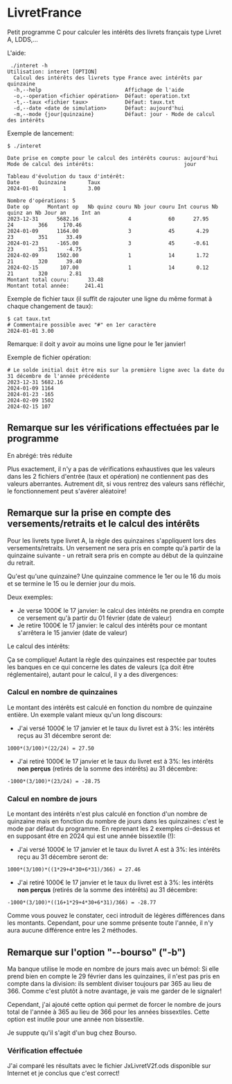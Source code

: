 # LivretFrance

Petit programme C pour calculer les intérêts des livrets français type Livret A, LDDS,...

L'aide:
```
 ./interet -h
Utilisation: interet [OPTION]
  Calcul des intérêts des livrets type France avec intérêts par quinzaine
  -h,--help                           Affichage de l'aide
  -o,--operation <fichier opération>  Défaut: operation.txt
  -t,--taux <fichier taux>            Défaut: taux.txt
  -d,--date <date de simulation>      Défaut: aujourd'hui
  -m,--mode {jour|quinzaine}          Défaut: jour - Mode de calcul des intérêts

```
Exemple de lancement:
```
$ ./interet

Date prise en compte pour le calcul des intérêts courus: aujourd'hui
Mode de calcul des intérêts:                             jour

Tableau d'évolution du taux d'intérêt:
Date      Quinzaine       Taux
2024-01-01        1       3.00

Nombre d'opérations: 5
Date op      Montant op   Nb quinz couru Nb jour couru Int courus Nb quinz an Nb Jour an     Int an
2023-12-31      5682.16                4            60      27.95          24        366     170.46
2024-01-09      1164.00                3            45       4.29          23        351      33.49
2024-01-23      -165.00                3            45      -0.61          23        351      -4.75
2024-02-09      1502.00                1            14       1.72          21        320      39.40
2024-02-15       107.00                1            14       0.12          21        320       2.81
Montant total couru:      33.48
Montant total année:     241.41

```
Exemple de fichier taux (il suffit de rajouter une ligne du même format à chaque changement de taux):
```
$ cat taux.txt
# Commentaire possible avec "#" en 1er caractère
2024-01-01 3.00
```
Remarque: il doit y avoir au moins une ligne pour le 1er janvier!

Exemple de fichier opération:

```
# Le solde initial doit être mis sur la première ligne avec la date du 31 décembre de l'année précédente
2023-12-31 5682.16
2024-01-09 1164
2024-01-23 -165
2024-02-09 1502
2024-02-15 107
```

## Remarque sur les vérifications effectuées par le programme
En abrégé: très réduite

Plus exactement, il n'y a pas de vérifications exhaustives que les valeurs dans les 2 fichiers d'entrée (taux et opération) ne contiennent pas des valeurs aberrantes. Autrement dit, si vous rentrez des valeurs sans réfléchir, le fonctionnement peut s'avérer aléatoire!

## Remarque sur la prise en compte des versements/retraits et le calcul des intérêts

Pour les livrets type livret A, la règle des quinzaines s'appliquent lors des versements/retraits. Un versement ne sera pris en compte qu'à partir de la quinzaine suivante - un retrait sera pris en compte au début de la quinzaine du retrait.

Qu'est qu'une quinzaine? Une quinzaine commence le 1er ou le 16 du mois et se termine le 15 ou le dernier jour du mois.

Deux exemples:

* Je verse 1000€ le 17 janvier: le calcul des intérêts ne prendra en compte ce versement qu'à partir du 01 février (date de valeur)
* Je retire 1000€ le 17 janvier: le calcul des intérêts pour ce montant s'arrêtera le 15 janvier (date de valeur)

Le calcul des intérêts:

Ça se complique! Autant la règle des quinzaines est respectée par toutes les banques en ce qui concerne les dates de valeurs (ça doit être réglementaire), autant pour le calcul, il y a des divergences:

### Calcul en nombre de quinzaines
Le montant des intérêts est calculé en fonction du nombre de quinzaine entière. Un exemple valant mieux qu'un long discours:

* J'ai versé 1000€ le 17 janvier et le taux du livret est à 3%: les intérêts reçus au 31 décembre seront de:
```
1000*(3/100)*(22/24) = 27.50
```
* J'ai retiré 1000€ le 17 janvier et le taux du livret est à 3%: les intérêts **non perçus** (retirés de la somme des intérêts) au 31 décembre:
```
-1000*(3/100)*(23/24) = -28.75
```
### Calcul en nombre de jours
Le montant des intérêts n'est plus calculé en fonction d'un nombre de quinzaine mais en fonction du nombre de jours dans les quinzaines: c'est le mode par défaut du programme. En reprenant les 2 exemples ci-dessus et en supposant être en 2024 qui est une année bissextile (!):

* J'ai versé 1000€ le 17 janvier et le taux du livret A est à 3%: les intérêts reçu au 31 décembre seront de:
```
1000*(3/100)*((1*29+4*30+6*31)/366) = 27.46
```
* J'ai retiré 1000€ le 17 janvier et le taux du livret est à 3%: les intérêts **non perçus** (retirés de la somme des intérêts) au 31 décembre:
```
-1000*(3/100)*((16+1*29+4*30+6*31)/366) = -28.77
```

Comme vous pouvez le constater, ceci introduit de légères différences dans les montants. Cependant, pour une somme présente toute l'année, il n'y aura aucune différence entre les 2 méthodes.

## Remarque sur l'option "--bourso" ("-b")
Ma banque utilise le mode en nombre de jours mais avec un bémol: Si elle prend bien en compte le 29 février dans les quinzaines, il n'est pas pris en compte dans la division: ils semblent diviser toujours par 365 au lieu de 366. Comme c'est plutôt à notre avantage, je vais me garder de le signaler!

Cependant, j'ai ajouté cette option qui permet de forcer le nombre de jours total de l'année à 365 au lieu de 366 pour les années bissextiles. Cette option est inutile pour une année non bissextile.

Je suppute qu'il s'agit d'un bug chez Bourso.

### Vérification effectuée
J'ai comparé les résultats avec le fichier JxLivretV2f.ods disponible sur Internet et je conclus que c'est correct!
